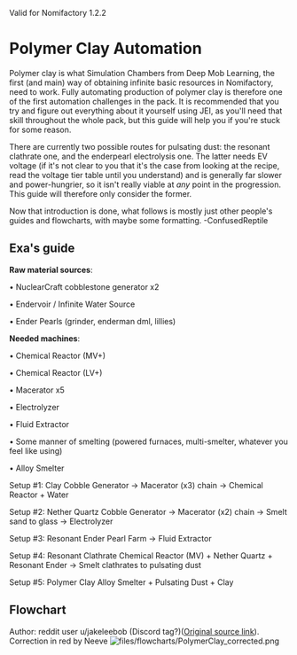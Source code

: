 Valid for Nomifactory 1.2.2
# Polymer Clay Automation
Polymer clay is what Simulation Chambers from Deep Mob Learning, the first (and main) way of obtaining infinite basic resources in Nomifactory, need to work. Fully automating production of polymer clay is therefore one of the first automation challenges in the pack. It is recommended that you try and figure out everything about it yourself using JEI, as you'll need that skill throughout the whole pack, but this guide will help you if you're stuck for some reason.

There are currently two possible routes for pulsating dust: the resonant clathrate one, and the enderpearl electrolysis one. The latter needs EV voltage (if it's not clear to you that it's the case from looking at the recipe, read the voltage tier table until you understand) and is generally far slower and power-hungrier, so it isn't really viable at *any* point in the progression. This guide will therefore only consider the former. 

Now that introduction is done, what follows is mostly just other people's guides and flowcharts, with maybe some formatting.
-ConfusedReptile
## Exa's guide
**Raw material sources**:

• NuclearCraft cobblestone generator x2

• Endervoir / Infinite Water Source

• Ender Pearls (grinder, enderman dml, lillies)


**Needed machines**:

• Chemical Reactor (MV+)

• Chemical Reactor (LV+)

• Macerator x5

• Electrolyzer

• Fluid Extractor

• Some manner of smelting (powered furnaces, multi-smelter, whatever you feel like using)

• Alloy Smelter

Setup #1: Clay
Cobble Generator -> Macerator (x3) chain -> Chemical Reactor + Water

Setup #2: Nether Quartz
Cobble Generator -> Macerator (x2) chain -> Smelt sand to glass -> Electrolyzer

Setup #3: Resonant Ender
Pearl Farm -> Fluid Extractor

Setup #4: Resonant Clathrate
Chemical Reactor (MV) + Nether Quartz + Resonant Ender -> Smelt clathrates to pulsating dust

Setup #5: Polymer Clay
Alloy Smelter + Pulsating Dust + Clay

## Flowchart
Author: reddit user u/jakeleebob (Discord tag?)([Original source link](https://www.reddit.com/r/feedthebeast/comments/clv7tt/omnifactory_flow_chart_for_creating_infinite/?utm_source=share&utm_medium=web2x)). Correction in red by Neeve
![files/flowcharts/PolymerClay_corrected.png](files/flowcharts/PolymerClay_corrected.png)
